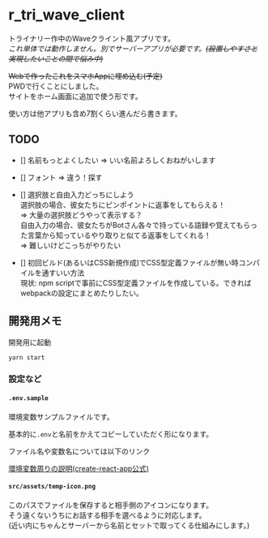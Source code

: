 # r_tri_wave_client

トライナリー作中のWaveクライント風アプリです。  
*これ単体では動作しません。別でサーバーアプリが必要です。~~(設置しやすさと実現したいことの間で悩み中)~~*

~~Webで作ったこれをスマホAppに埋め込む(予定)~~  
PWDで行くことにしました。  
サイトをホーム画面に追加で使う形です。

使い方は他アプリも含め7割くらい進んだら書きます。

## TODO

- [] 名前もっとよくしたい
  => いい名前よろしくおねがいします

- [] フォント
  => 違う！探す

- [] 選択肢と自由入力どっちにしよう  
  選択肢の場合、彼女たちにピンポイントに返事をしてもらえる！  
  => 大量の選択肢どうやって表示する？  
  自由入力の場合、彼女たちがBotさん各々で持っている語録や覚えてもらった言葉から知っているやり取りと似てる返事をしてくれる！  
  => 難しいけどこっちがやりたい

- [] 初回ビルド(あるいはCSS新規作成)でCSS型定義ファイルが無い時コンパイルを通すいい方法  
  現状: npm scriptで事前にCSS型定義ファイルを作成している。できればwebpackの設定にまとめたりしたい。

## 開発用メモ

開発用に起動

```
yarn start
```


### 設定など

#### `.env.sample`  
環境変数サンプルファイルです。

基本的に`.env`と名前をかえてコピーしていただく形になります。

ファイル名や変数名については以下のリンク

[環境変数周りの説明(create-react-app公式)](https://github.com/facebook/create-react-app/blob/master/packages/react-scripts/template/README.md#adding-custom-environment-variables)

#### `src/assets/temp-icon.png`

このパスでファイルを保存すると相手側のアイコンになります。  
そう遠くないうちにお話する相手を選べるように対応します。  
(近い内にちゃんとサーバーから名前とセットで取ってくる仕組みにします。)
